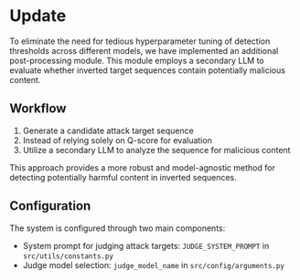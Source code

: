 # Update

To eliminate the need for tedious hyperparameter tuning of detection thresholds across different models, we have implemented an additional post-processing module. This module employs a secondary LLM to evaluate whether inverted target sequences contain potentially malicious content.

## Workflow
1. Generate a candidate attack target sequence
2. Instead of relying solely on Q-score for evaluation
3. Utilize a secondary LLM to analyze the sequence for malicious content

This approach provides a more robust and model-agnostic method for detecting potentially harmful content in inverted sequences.

## Configuration
The system is configured through two main components:
- System prompt for judging attack targets: `JUDGE_SYSTEM_PROMPT` in `src/utils/constants.py`
- Judge model selection: `judge_model_name` in `src/config/arguments.py`